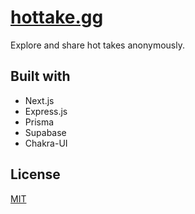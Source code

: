 # [hottake.gg](https://hottake.gg/)

Explore and share hot takes anonymously. 

## Built with

- Next.js
- Express.js
- Prisma
- Supabase
- Chakra-UI

## License

[MIT](https://choosealicense.com/licenses/mit/)
